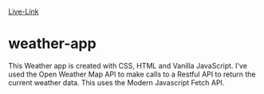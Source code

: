 [Live-Link](https://weatherapp-vanillajs-0.netlify.app)

# weather-app
This Weather app is created with CSS, HTML and Vanilla JavaScript. I've used the Open Weather Map API to make calls to a Restful API to return the current weather data. This uses the Modern Javascript Fetch API.
